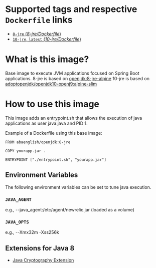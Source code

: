 # Supported tags and respective `Dockerfile` links

- [`8-jre` (*8-jre/Dockerfile*)](https://raw.githubusercontent.com/abaenglish/openjdk/master/8-jre/Dockerfile)
- [`10-jre`, `latest` (*10-jre/Dockerfile*)](https://raw.githubusercontent.com/abaenglish/openjdk/master/10-jre/Dockerfile)

# What is this image?

Base image to execute JVM applications focused on Spring Boot applications.
8-jre is based on [openjdk:8-jre-alpine](https://hub.docker.com/_/openjdk/)
10-jre is based on [adoptopenjdk/openjdk10-openj9:alpine-slim](https://hub.docker.com/r/adoptopenjdk/openjdk10-openj9/)

# How to use this image

This image adds an entrypoint.sh that allows the execution of java applications as user java:java and PID 1.

Example of a Dockerfile using this base image:
```
FROM abaenglish/openjdk:8-jre

COPY yourapp.jar .

ENTRYPOINT ["./entrypoint.sh", "yourapp.jar"]
```

## Environment Variables

The following environment variables can be set to tune java execution.

### `JAVA_AGENT`
e.g., --java_agent:/etc/agent/newrelic.jar (loaded as a volume)

### `JAVA_OPTS`
e.g., --Xmx32m -Xss256k

## Extensions for Java 8

- [Java Cryptography Extension](https://en.wikipedia.org/wiki/Java_Cryptography_Extension)
